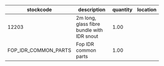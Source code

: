 |stockcode|description|quantity|location|
|---------|-----------|--------|--------|
|12203|2m long, glass fibre bundle with IDR snout|1.00||
|FOP_IDR_COMMON_PARTS|Fop IDR common parts|1.00||
